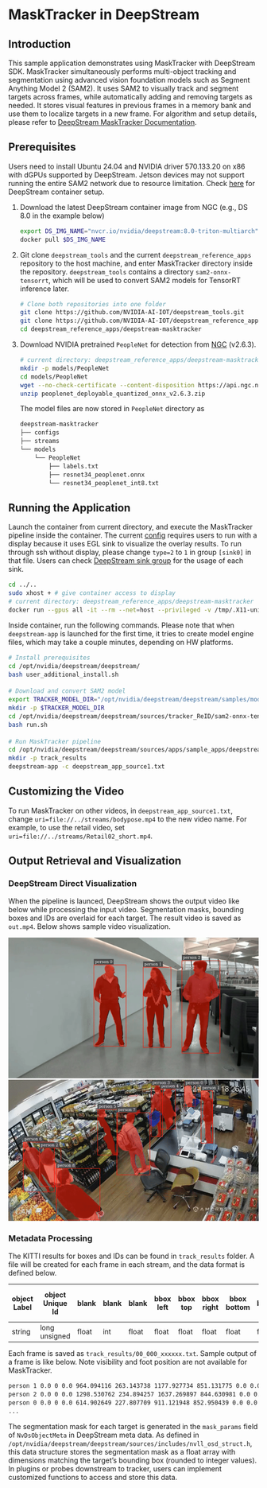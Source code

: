 #  MaskTracker in DeepStream

## Introduction
This sample application demonstrates using MaskTracker with DeepStream SDK. MaskTracker simultaneously performs multi-object tracking and segmentation using advanced vision foundation models such as Segment Anything Model 2 (SAM2). It uses SAM2 to visually track and segment targets across frames, while automatically adding and removing targets as needed. It stores visual features in previous frames in a memory bank and use them to localize targets in a new frame.  For algorithm and setup details, please refer to [DeepStream MaskTracker Documentation](https://deepstreamsdk.gitlab-master-pages.nvidia.com/docs-template/text/DS_plugin_gst-nvtracker.html#masktracker-developer-preview).

## Prerequisites
Users need to install Ubuntu 24.04 and NVIDIA driver 570.133.20 on x86 with dGPUs supported by DeepStream. Jetson devices may not support running the entire SAM2 network due to resource limitation. Check [here](https://deepstreamsdk.gitlab-master-pages.nvidia.com/docs-template/text/DS_docker_containers.html#prerequisites) for DeepStream container setup.
1. Download the latest DeepStream container image from NGC (e.g., DS 8.0 in the example below)
    ```bash
    export DS_IMG_NAME="nvcr.io/nvidia/deepstream:8.0-triton-multiarch"
    docker pull $DS_IMG_NAME
    ```

2. Git clone `deepstream_tools` and the current `deepstream_reference_apps` repository to the host machine, and enter MaskTracker directory inside the repository. `deepstream_tools` contains a directory `sam2-onnx-tensorrt`, which will be used to convert SAM2 models for TensorRT inference later.
    ```bash
    # Clone both repositories into one folder
    git clone https://github.com/NVIDIA-AI-IOT/deepstream_tools.git
    git clone https://github.com/NVIDIA-AI-IOT/deepstream_reference_apps.git
    cd deepstream_reference_apps/deepstream-masktracker
    ```

3. Download NVIDIA pretrained `PeopleNet` for detection from [NGC](https://catalog.ngc.nvidia.com/orgs/nvidia/teams/tao/models/peoplenet/files?version=deployable_quantized_onnx_v2.6.3) (v2.6.3).

    ```bash
    # current directory: deepstream_reference_apps/deepstream-masktracker
    mkdir -p models/PeopleNet
    cd models/PeopleNet
    wget --no-check-certificate --content-disposition https://api.ngc.nvidia.com/v2/models/nvidia/tao/peoplenet/versions/deployable_quantized_onnx_v2.6.3/zip -O peoplenet_deployable_quantized_onnx_v2.6.3.zip
    unzip peoplenet_deployable_quantized_onnx_v2.6.3.zip
    ```

    The model files are now stored in `PeopleNet` directory as

    ```bash
    deepstream-masktracker
    ├── configs
    ├── streams
    └── models
        └── PeopleNet
            ├── labels.txt
            ├── resnet34_peoplenet.onnx
            └── resnet34_peoplenet_int8.txt
    ```
## Running the Application

Launch the container from current directory, and execute the MaskTracker pipeline inside the container. The current [config](configs/deepstream_app_source1.txt) requires users to run with a display because it uses EGL sink to visualize the overlay results. To run through ssh without display, please change `type=2` to `1` in group `[sink0]` in that file. Users can check [DeepStream sink group](https://docs.nvidia.com/metropolis/deepstream/dev-guide/text/DS_ref_app_deepstream.html#sink-group) for the usage of each sink.


```bash
cd ../..
sudo xhost + # give container access to display
# current directory: deepstream_reference_apps/deepstream-masktracker
docker run --gpus all -it --rm --net=host --privileged -v /tmp/.X11-unix:/tmp/.X11-unix -v $(pwd):/opt/nvidia/deepstream/deepstream/sources/apps/sample_apps/deepstream-masktracker -v $(pwd)/../../deepstream_tools/sam2-onnx-tensorrt:/opt/nvidia/deepstream/deepstream/sources/tracker_ReID/sam2-onnx-tensorrt -v $(pwd)/../deepstream-tracker-3d/streams/Retail02_short.mp4:/opt/nvidia/deepstream/deepstream/sources/apps/sample_apps/deepstream-masktracker/streams/Retail02_short.mp4 -v $(pwd)/../3d-bodypose-deepstream/streams/bodypose.mp4:/opt/nvidia/deepstream/deepstream/sources/apps/sample_apps/deepstream-masktracker/streams/bodypose.mp4 -e DISPLAY=$DISPLAY $DS_IMG_NAME
```

Inside container, run the following commands. Please note that when `deepstream-app` is launched for the first time, it tries to create model engine files, which may take a couple minutes, depending on HW platforms.

```bash
# Install prerequisites
cd /opt/nvidia/deepstream/deepstream/
bash user_additional_install.sh

# Download and convert SAM2 model
export TRACKER_MODEL_DIR="/opt/nvidia/deepstream/deepstream/samples/models/Tracker"
mkdir -p $TRACKER_MODEL_DIR
cd /opt/nvidia/deepstream/deepstream/sources/tracker_ReID/sam2-onnx-tensorrt
bash run.sh

# Run MaskTracker pipeline
cd /opt/nvidia/deepstream/deepstream/sources/apps/sample_apps/deepstream-masktracker/configs
mkdir -p track_results
deepstream-app -c deepstream_app_source1.txt
```

## Customizing the Video
To run MaskTracker on other videos, in `deepstream_app_source1.txt`, change `uri=file://../streams/bodypose.mp4` to the new video name. For example, to use the retail video, set `uri=file://../streams/Retail02_short.mp4`.

## Output Retrieval and Visualization

### DeepStream Direct Visualization
When the pipeline is launced, DeepStream shows the output video like below while processing the input video. Segmentation masks, bounding boxes and IDs are overlaid for each target. The result video is saved as `out.mp4`. Below shows sample video visualization.

![sample MaskTracker results](figures/.bodypose_osd.gif)
![sample MaskTracker results](figures/.retail_osd.gif)

### Metadata Processing
The KITTI results for boxes and IDs can be found in `track_results` folder. A file will be created for each frame in each stream, and the data format is defined below.

| object Label | object Unique Id | blank | blank | blank | bbox left | bbox top | bbox right | bbox bottom | blank | blank | blank | blank | blank | blank | blank | confidence | visibility (N/A) | Foot Image Position X (N/A) | Foot Image Position Y (N/A) |
|--------------|------------------|-------|-------|-------|-----------|----------|------------|-------------|-------|-------|-------|-------|-------|-------|-------|-----------|-----------------------|-----------------------|-----------------------|
| string       | long unsigned    | float | int   | float | float     | float    | float      | float       | float | float | float | float | float | float | float | float     | float                 | float                 | float                 |

Each frame is saved as `track_results/00_000_xxxxxx.txt`. Sample output of a frame is like below. Note visibility and foot position are not available for MaskTracker.
```txt
person 1 0.0 0 0.0 964.094116 263.143738 1177.927734 851.131775 0.0 0.0 0.0 0.0 0.0 0.0 0.0 0.980957
person 2 0.0 0 0.0 1298.530762 234.894257 1637.269897 844.630981 0.0 0.0 0.0 0.0 0.0 0.0 0.0 0.966797
person 0 0.0 0 0.0 614.902649 227.807709 911.121948 852.950439 0.0 0.0 0.0 0.0 0.0 0.0 0.0 0.981934
...

```

The segmentation mask for each target is generated in the `mask_params` field of `NvDsObjectMeta` in DeepStream meta data. As defined in `/opt/nvidia/deepstream/deepstream/sources/includes/nvll_osd_struct.h`, this data structure stores the segmentation mask as a float array with dimensions matching the target’s bounding box (rounded to integer values). In plugins or probes downstream to tracker, users can implement customized functions to access and store this data.
